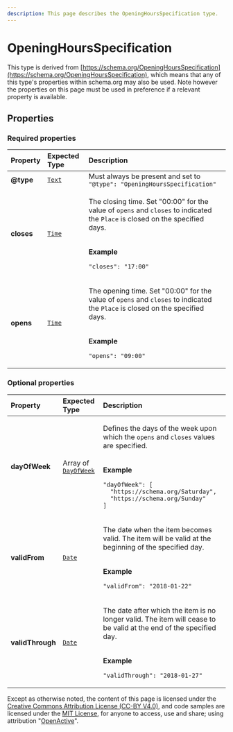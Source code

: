 ```yaml
---
description: This page describes the OpeningHoursSpecification type.
---
```


# OpeningHoursSpecification

This type is derived from [https://schema.org/OpeningHoursSpecification](https://schema.org/OpeningHoursSpecification), which means that any of this type's properties within schema.org may also be used. Note however the properties on this page must be used in preference if a relevant property is available.

## **Properties**

### **Required properties**

<table>
  <thead>
    <tr>
      <th style="text-align:left">Property</th>
      <th style="text-align:left">Expected Type</th>
      <th style="text-align:left">Description</th>
    </tr>
  </thead>
  <tbody>
    <tr>
      <td style="text-align:left"><b>@type</b>
      </td>
      <td style="text-align:left"> <a href="https://schema.org/Text"><code>Text</code></a>
      </td>
      <td style="text-align:left">Must always be present and set to <code>&quot;@type&quot;: &quot;OpeningHoursSpecification&quot;</code>
      </td>
    </tr>
    <tr>
      <td style="text-align:left"><b>closes</b>
      </td>
      <td style="text-align:left"> <a href="https://schema.org/Time"><code>Time</code></a>
      </td>
      <td style="text-align:left">
        <p>The closing time. Set &quot;00:00&quot; for the value of <code>opens</code> and <code>closes</code> to
          indicated the <code>Place</code> is closed on the specified days.</p>
        <p>
          <br /><b>Example</b>
        </p>
        <p><code>&quot;closes&quot;: &quot;17:00&quot;</code>
        </p>
      </td>
    </tr>
    <tr>
      <td style="text-align:left"><b>opens</b>
      </td>
      <td style="text-align:left"> <a href="https://schema.org/Time"><code>Time</code></a>
      </td>
      <td style="text-align:left">
        <p>The opening time. Set &quot;00:00&quot; for the value of <code>opens</code> and <code>closes</code> to
          indicated the <code>Place</code> is closed on the specified days.</p>
        <p>
          <br /><b>Example</b>
        </p>
        <p><code>&quot;opens&quot;: &quot;09:00&quot;</code>
        </p>
      </td>
    </tr>
  </tbody>
</table>

### **Optional properties**

<table>
  <thead>
    <tr>
      <th style="text-align:left">Property</th>
      <th style="text-align:left">Expected Type</th>
      <th style="text-align:left">Description</th>
    </tr>
  </thead>
  <tbody>
    <tr>
      <td style="text-align:left"><b>dayOfWeek</b>
      </td>
      <td style="text-align:left">Array of <a href="https://schema.org/DayOfWeek"><code>DayOfWeek</code></a>
      </td>
      <td style="text-align:left">
        <p>Defines the days of the week upon which the <code>opens</code> and <code>closes</code> values
          are specified.</p>
        <p>
          <br /><b>Example</b>
        </p>
        <p><code>&quot;dayOfWeek&quot;: [<br />  &quot;https://schema.org/Saturday&quot;,<br />  &quot;https://schema.org/Sunday&quot;<br />]</code>
        </p>
      </td>
    </tr>
    <tr>
      <td style="text-align:left"><b>validFrom</b>
      </td>
      <td style="text-align:left"> <a href="https://schema.org/Date"><code>Date</code></a>
      </td>
      <td style="text-align:left">
        <p>The date when the item becomes valid. The item will be valid at the beginning
          of the specified day.</p>
        <p>
          <br /><b>Example</b>
        </p>
        <p><code>&quot;validFrom&quot;: &quot;2018-01-22&quot;</code>
        </p>
      </td>
    </tr>
    <tr>
      <td style="text-align:left"><b>validThrough</b>
      </td>
      <td style="text-align:left"> <a href="https://schema.org/Date"><code>Date</code></a>
      </td>
      <td style="text-align:left">
        <p>The date after which the item is no longer valid. The item will cease
          to be valid at the end of the specified day.</p>
        <p>
          <br /><b>Example</b>
        </p>
        <p><code>&quot;validThrough&quot;: &quot;2018-01-27&quot;</code>
        </p>
      </td>
    </tr>
  </tbody>
</table>

Except as otherwise noted, the content of this page is licensed under the [Creative Commons Attribution License \(CC-BY V4.0\)](https://creativecommons.org/licenses/by/4.0/), and code samples are licensed under the [MIT License](https://opensource.org/licenses/MIT), for anyone to access, use and share; using attribution "[OpenActive](https://www.openactive.io/)".

